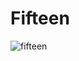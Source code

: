 # Fifteen

![fifteen](https://user-images.githubusercontent.com/91931439/181000447-de6645d8-ea35-40ea-932a-878415f54fe5.png)
